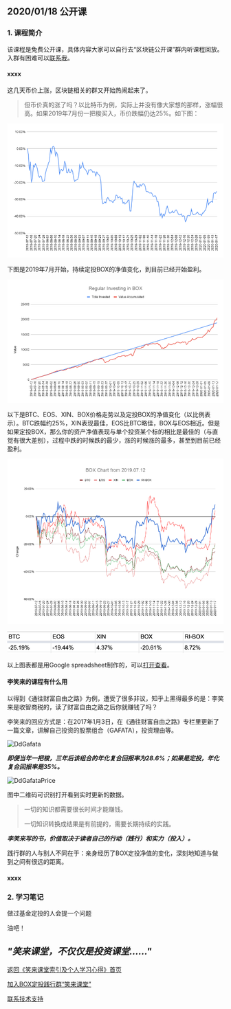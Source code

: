 ## 2020/01/18 公开课

### 1. 课程简介

该课程是免费公开课，具体内容大家可以自行去“区块链公开课”群内听课程回放。入群有困难可以[联系我](contact-info.md)。

#### xxxx

这几天币价上涨，区块链相关的群又开始热闹起来了。

> 但币价真的涨了吗？以比特币为例，实际上并没有像大家想的那样，涨幅很高。如果2019年7月份一把梭买入，币价跌幅仍达25%。如下图：

![BTCPrice](/xiaolai-main-course-public/images/20200118-01.png)

下图是2019年7月开始，持续定投BOX的净值变化，到目前已经开始盈利。

![RIB0X](/xiaolai-main-course-public/images/20200118-02.png)

以下是BTC、EOS、XIN、BOX价格走势以及定投BOX的净值变化（以比例表示）。BTC跌幅约25%，XIN表现最佳，EOS比BTC略佳，BOX与EOS相近。但是如果定投BOX，那么你的资产净值表现与单个投资某个标的相比是最佳的（与直觉有很大差别），过程中跌的时候跌的最少，涨的时候涨的最多，甚至到目前已经盈利。

![FusionPriceChart](/xiaolai-main-course-public/images/20200118-03.png)

![FusionPrice](/xiaolai-main-course-public/images/20200118-04.png)

以上图表都是用Google spreadsheet制作的，可以[打开查看](https://docs.google.com/spreadsheets/d/192hxT_KL5i16nhJSBhq4lk33baIbYNWxAGd0XKx5nK8/edit?usp=sharing)。

#### 李笑来的课程有什么用

以得到《通往财富自由之路》为例，遭受了很多非议，知乎上黑得最多的是：李笑来是收智商税的，读了财富自由之路之后你就赚钱了吗？

李笑来的回应方式是：在2017年1月3日，在《通往财富自由之路》专栏里更新了一篇文章，讲解自己投资的股票组合（GAFATA），投资理由等。

![DdGafata](/xiaolai-main-course-public/images/20200118-05.png)

***即便当年一把梭，三年后该组合的年化复合回报率为28.6%；如果是定投，年化复合回报率是35%。***

![DdGafataPrice](/xiaolai-main-course-public/images/20200118-06.png)

图中二维码可识别打开看到实时更新的数据。

> 一切的知识都需要很长时间才能赚钱。
> 
> 一切知识转换成结果是有前提的，需要长期持续的实践。

***李笑来写的书，价值取决于读者自己的行动（践行）和实力（投入）。***

践行群的人与别人不同在于：亲身经历了BOX定投净值的变化，深刻地知道与做到之间有很远的距离。

#### xxxx

### 2. 学习笔记

做过基金定投的人会提一个问题

油吧！

## ***"笑来课堂，不仅仅是投资课堂……"***

[返回《笑来课堂索引及个人学习心得》首页](/README.md)

[加入BOX定投践行群“笑来课堂”](/xiaolai-class.md)

[联系技术支持](/contact-info.md)
